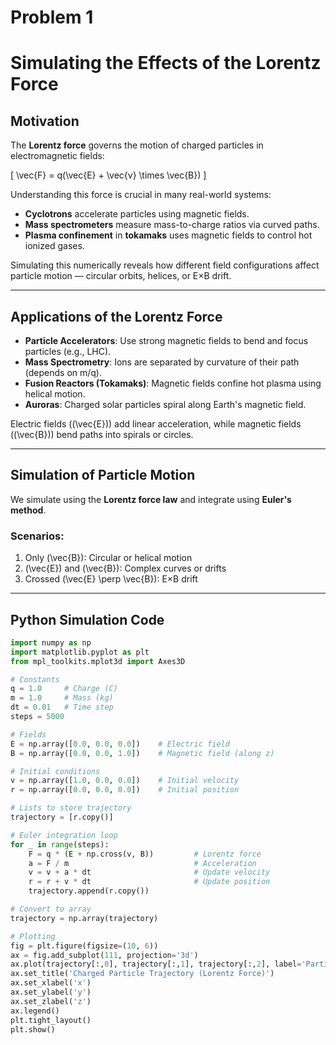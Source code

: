# Problem 1
# Simulating the Effects of the Lorentz Force

## Motivation

The **Lorentz force** governs the motion of charged particles in electromagnetic fields:

\[
\vec{F} = q(\vec{E} + \vec{v} \times \vec{B})
\]

Understanding this force is crucial in many real-world systems:
- **Cyclotrons** accelerate particles using magnetic fields.
- **Mass spectrometers** measure mass-to-charge ratios via curved paths.
- **Plasma confinement** in **tokamaks** uses magnetic fields to control hot ionized gases.

Simulating this numerically reveals how different field configurations affect particle motion — circular orbits, helices, or E×B drift.

---

## Applications of the Lorentz Force

- **Particle Accelerators**: Use strong magnetic fields to bend and focus particles (e.g., LHC).
- **Mass Spectrometry**: Ions are separated by curvature of their path (depends on m/q).
- **Fusion Reactors (Tokamaks)**: Magnetic fields confine hot plasma using helical motion.
- **Auroras**: Charged solar particles spiral along Earth's magnetic field.

Electric fields (\(\vec{E}\)) add linear acceleration, while magnetic fields (\(\vec{B}\)) bend paths into spirals or circles.

---

## Simulation of Particle Motion

We simulate using the **Lorentz force law** and integrate using **Euler's method**.

### Scenarios:

1. Only \(\vec{B}\): Circular or helical motion
2. \(\vec{E}\) and \(\vec{B}\): Complex curves or drifts
3. Crossed \(\vec{E} \perp \vec{B}\): E×B drift

---

## Python Simulation Code

```python
import numpy as np
import matplotlib.pyplot as plt
from mpl_toolkits.mplot3d import Axes3D

# Constants
q = 1.0     # Charge (C)
m = 1.0     # Mass (kg)
dt = 0.01   # Time step
steps = 5000

# Fields
E = np.array([0.0, 0.0, 0.0])    # Electric field
B = np.array([0.0, 0.0, 1.0])    # Magnetic field (along z)

# Initial conditions
v = np.array([1.0, 0.0, 0.0])    # Initial velocity
r = np.array([0.0, 0.0, 0.0])    # Initial position

# Lists to store trajectory
trajectory = [r.copy()]

# Euler integration loop
for _ in range(steps):
    F = q * (E + np.cross(v, B))         # Lorentz force
    a = F / m                            # Acceleration
    v = v + a * dt                       # Update velocity
    r = r + v * dt                       # Update position
    trajectory.append(r.copy())

# Convert to array
trajectory = np.array(trajectory)

# Plotting
fig = plt.figure(figsize=(10, 6))
ax = fig.add_subplot(111, projection='3d')
ax.plot(trajectory[:,0], trajectory[:,1], trajectory[:,2], label='Particle Path')
ax.set_title('Charged Particle Trajectory (Lorentz Force)')
ax.set_xlabel('x')
ax.set_ylabel('y')
ax.set_zlabel('z')
ax.legend()
plt.tight_layout()
plt.show()
```
